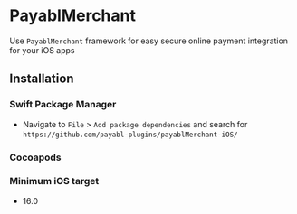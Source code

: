 # PayablMerchant

Use `PayablMerchant` framework for easy secure online payment integration for your iOS apps

## Installation

### Swift Package Manager

- Navigate to `File` > `Add package dependencies` and search for `https://github.com/payabl-plugins/payablMerchant-iOS/`

### Cocoapods

### Minimum iOS target

- 16.0
